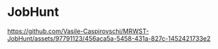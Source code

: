 # JobHunt
https://github.com/Vasile-Caspirovschi/MRWST-JobHunt/assets/97791123/456aca5a-5458-431a-827c-1452421733e2

